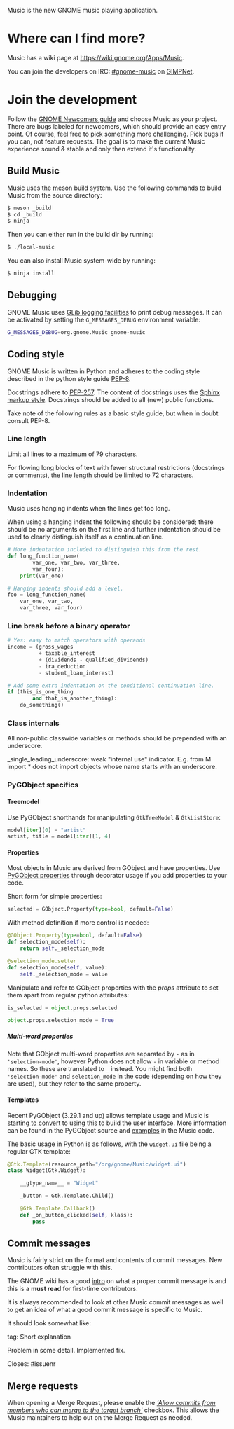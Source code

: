 Music is the new GNOME music playing application.

# Where can I find more?

Music has a wiki page at
https://wiki.gnome.org/Apps/Music.

You can join the developers on IRC: [#gnome-music](irc://irc.gnome.org/gnome-music) on [GIMPNet](https://wiki.gnome.org/Community/GettingInTouch/IRC).

# Join the development

Follow the [GNOME Newcomers guide](https://wiki.gnome.org/Newcomers/) and choose Music as your project. There are bugs labeled for newcomers, which should provide an easy entry point. Of course, feel free to pick something more challenging. Pick bugs if you can, not feature requests. The goal is to make the current Music experience sound & stable and only then extend it's functionality.

## Build Music

Music uses the [meson](http://mesonbuild.com/) build system. Use the following commands to build Music from the source directory:

```sh
$ meson _build
$ cd _build
$ ninja
```

Then you can either run in the build dir by running:

```sh
$ ./local-music
```

You can also install Music system-wide by running:

```sh
$ ninja install
```

## Debugging

GNOME Music uses [GLib logging facilities](https://developer.gnome.org/glib/stable/glib-running.html) to print debug messages. It can be activated by setting the `G_MESSAGES_DEBUG` environment variable:

```sh
G_MESSAGES_DEBUG=org.gnome.Music gnome-music
```

## Coding style

GNOME Music is written in Python and adheres to the coding style described in the python style guide [PEP-8](https://www.python.org/dev/peps/pep-0008/).

Docstrings adhere to [PEP-257](https://www.python.org/dev/peps/pep-0257/). The content of docstrings uses the [Sphinx markup style](http://www.sphinx-doc.org/). Docstrings should be added to all (new) public functions.

Take note of the following rules as a basic style guide, but when in doubt consult PEP-8.

### Line length

>>>
Limit all lines to a maximum of 79 characters.

For flowing long blocks of text with fewer structural restrictions (docstrings or comments), the line length should be limited to 72 characters.
>>>

### Indentation

Music uses hanging indents when the lines get too long.

>>>
When using a hanging indent the following should be considered; there should be no arguments on the first line and further indentation should be used to clearly distinguish itself as a continuation line.
>>>

```python
# More indentation included to distinguish this from the rest.
def long_function_name(
        var_one, var_two, var_three,
        var_four):
    print(var_one)

# Hanging indents should add a level.
foo = long_function_name(
    var_one, var_two,
    var_three, var_four)
```

### Line break before a binary operator

```python
# Yes: easy to match operators with operands
income = (gross_wages
          + taxable_interest
          + (dividends - qualified_dividends)
          - ira_deduction
          - student_loan_interest)

# Add some extra indentation on the conditional continuation line.
if (this_is_one_thing
        and that_is_another_thing):
    do_something()
```

### Class internals

All non-public classwide variables or methods should be prepended with an underscore.
>>>
_single_leading_underscore: weak "internal use" indicator. E.g. from M import * does not import objects whose name starts with an underscore.
>>>

### PyGObject specifics

#### Treemodel

Use PyGObject shorthands for manipulating `GtkTreeModel` & `GtkListStore`:

```python
model[iter][0] = "artist"
artist, title = model[iter][1, 4]
```

#### Properties

Most objects in Music are derived from GObject and have properties. Use [PyGObject properties](https://pygobject.readthedocs.io/en/latest/guide/api/properties.html) through decorator usage if you add properties to your code.

Short form for simple properties:

```python
selected = GObject.Property(type=bool, default=False)
```

With method definition if more control is needed:

```python
@GObject.Property(type=bool, default=False)
def selection_mode(self):
    return self._selection_mode

@selection_mode.setter
def selection_mode(self, value):
    self._selection_mode = value
```

Manipulate and refer to GObject properties with the *props* attribute to set them apart from regular python attributes:

```python
is_selected = object.props.selected

object.props.selection_mode = True
```

##### Multi-word properties

Note that GObject multi-word properties are separated by `-` as in `'selection-mode'`, however Python does not allow `-` in variable or method names. So these are translated to `_` instead. You might find both `'selection-mode'` and `selection_mode` in the code (depending on how they are used), but they refer to the same property.

#### Templates

Recent PyGObject (3.29.1 and up) allows template usage and Music is [starting to convert](https://gitlab.gnome.org/GNOME/gnome-music/issues/183) to using this to build the user interface. More information can be found in the PyGObject source and [examples](https://gitlab.gnome.org/GNOME/gnome-music/blob/master/gnomemusic/widgets/songwidget.py) in the Music code.

The basic usage in Python is as follows, with the `widget.ui` file being a regular GTK template:

```python
@Gtk.Template(resource_path="/org/gnome/Music/widget.ui")
class Widget(Gtk.Widget):

    __gtype_name__ = "Widget"

    _button = Gtk.Template.Child()

    @Gtk.Template.Callback()
    def _on_button_clicked(self, klass):
        pass
```

## Commit messages

Music is fairly strict on the format and contents of commit messages. New contributors often struggle with this.

The GNOME wiki has a good [intro](https://wiki.gnome.org/Git/CommitMessages) on what a proper commit message is and this is a **must read** for first-time contributors.

It is always recommended to look at other Music commit messages as well to get an idea of what a good commit message is specific to Music.

It should look somewhat like:

>>>
tag: Short explanation

Problem in some detail.
Implemented fix.

Closes: #issuenr
>>>

## Merge requests

When opening a Merge Request, please enable the [_'Allow commits from members who can merge to the target branch'_](https://docs.gitlab.com/ee/user/project/merge_requests/allow_collaboration.html) checkbox. This allows the Music maintainers to help out on the Merge Request as needed.
